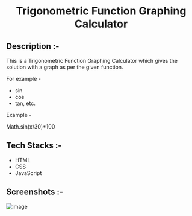 # <p align="center">Trigonometric Function Graphing Calculator</p>

## Description :-

This is a Trigonometric Function Graphing Calculator which gives the solution with a graph as per the given function.

For example -
- sin
- cos
- tan, etc.

Example - 

Math.sin(x/30)*100

## Tech Stacks :-

- HTML
- CSS
- JavaScript

## Screenshots :-

![image](https://github.com/Rakesh9100/CalcDiverse/assets/73993775/854a310c-dfcd-43bc-90ad-1940a1b5af6f)
